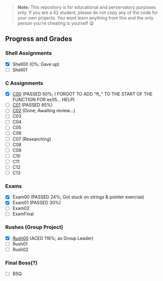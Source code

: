 > **Note:** This repository is for educational and perservatory purposes only. If you are a 42 student, please do not copy any of the code for your own projects. You wont learn anything from this and the only person you're cheating is yourself :frowning:

## Progress and Grades

### Shell Assignments
- [x] Shell00 (0%; Gave up)
- [ ] Shell01

### C Assignments 
- [x] [C00](https://github.com/2ua/piscine/tree/main/c00) (PASSED 50%; I FORGOT TO ADD "ft_" TO THE START OF THE FUNCTION FOR ex05... HELP)
- [ ] [C01](https://github.com/2ua/piscine/tree/main/c01) (PASSED 85%)
- [ ] [C02](https://github.com/2ua/piscine/tree/main/c02) (Done; Awaiting review...)
- [ ] C03
- [ ] C04
- [ ] C05
- [ ] C06
- [ ] C07 (Researching)
- [ ] C08
- [ ] C09
- [ ] C10
- [ ] C11
- [ ] C12
- [ ] C13

### Exams
- [x] Exam00 (PASSED 24%; Got stuck on strings & pointer exercise)
- [x] Exam01 (PASSED 30%)
- [ ] Exam02
- [ ] ExamFinal

### Rushes (Group Project)
- [x] [Rush00](https://github.com/2ua/piscine/tree/main/rush00) (ACED 116%; as Group Leader)
- [ ] Rush01
- [ ] Rush02
  
### Final Boss(?)
- [ ] BSQ
